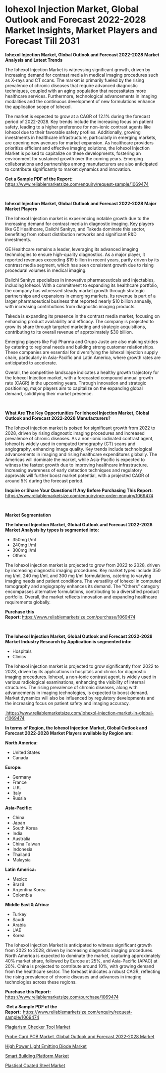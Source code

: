 <p><h1>Iohexol Injection Market, Global Outlook and Forecast 2022-2028 Market Insights, Market Players and Forecast Till 2031</h1></p><p><strong>Iohexol Injection Market, Global Outlook and Forecast 2022-2028 Market Analysis and Latest Trends</strong></p>
<p><p>The Iohexol Injection Market is witnessing significant growth, driven by increasing demand for contrast media in medical imaging procedures such as X-rays and CT scans. The market is primarily fueled by the rising prevalence of chronic diseases that require advanced diagnostic techniques, coupled with an aging population that necessitates more healthcare services. Furthermore, technological advancements in imaging modalities and the continuous development of new formulations enhance the application scope of Iohexol.</p><p>The market is expected to grow at a CAGR of 12.1% during the forecast period of 2022-2028. Key trends include the increasing focus on patient safety, leading to a higher preference for non-ionic contrast agents like Iohexol due to their favorable safety profiles. Additionally, growing investments in healthcare infrastructure, particularly in emerging markets, are opening new avenues for market expansion. As healthcare providers prioritize efficient and effective imaging solutions, the Iohexol Injection Market is poised to capitalize on these developments, fostering an environment for sustained growth over the coming years. Emerging collaborations and partnerships among manufacturers are also anticipated to contribute significantly to market dynamics and innovation.</p></p>
<p><strong>Get a Sample PDF of the Report:&nbsp;</strong> <a href="https://www.reliablemarketsize.com/enquiry/request-sample/1069474">https://www.reliablemarketsize.com/enquiry/request-sample/1069474</a></p>
<p>&nbsp;</p>
<p><strong>Iohexol Injection Market, Global Outlook and Forecast 2022-2028 Major Market Players</strong></p>
<p><p>The Iohexol Injection market is experiencing notable growth due to the increasing demand for contrast media in diagnostic imaging. Key players like GE Healthcare, Daiichi Sankyo, and Takeda dominate this sector, benefiting from robust distribution networks and significant R&D investments.</p><p>GE Healthcare remains a leader, leveraging its advanced imaging technologies to ensure high-quality diagnostics. As a major player, it reported revenues exceeding $19 billion in recent years, partly driven by its contrast media segment, which has seen consistent growth due to rising procedural volumes in medical imaging.</p><p>Daiichi Sankyo specializes in innovative pharmaceuticals and injectables, including Iohexol. With a commitment to expanding its healthcare portfolio, the company has witnessed steady market growth through strategic partnerships and expansions in emerging markets. Its revenue is part of a larger pharmaceutical business that reported nearly $10 billion annually, with increasing contributions from diagnostic imaging products.</p><p>Takeda is expanding its presence in the contrast media market, focusing on enhancing product availability and efficacy. The company is projected to grow its share through targeted marketing and strategic acquisitions, contributing to its overall revenue of approximately $30 billion.</p><p>Emerging players like Fuji Pharma and Grupo Juste are also making strides by catering to regional needs and building strong customer relationships. These companies are essential for diversifying the Iohexol Injection supply chain, particularly in Asia-Pacific and Latin America, where growth rates are anticipated to accelerate.</p><p>Overall, the competitive landscape indicates a healthy growth trajectory for the Iohexol Injection market, with a forecasted compound annual growth rate (CAGR) in the upcoming years. Through innovation and strategic positioning, major players aim to capitalize on the expanding global demand, solidifying their market presence.</p></p>
<p>&nbsp;</p>
<p><strong>What Are The Key Opportunities For Iohexol Injection Market, Global Outlook and Forecast 2022-2028 Manufacturers?</strong></p>
<p><p>The Iohexol injection market is poised for significant growth from 2022 to 2028, driven by rising diagnostic imaging procedures and increased prevalence of chronic diseases. As a non-ionic iodinated contrast agent, Iohexol is widely used in computed tomography (CT) scans and angiography, enhancing image quality. Key trends include technological advancements in imaging and rising healthcare expenditures globally. The Americas will dominate the market, while Asia-Pacific is expected to witness the fastest growth due to improving healthcare infrastructure. Increasing awareness of early detection techniques and regulatory approvals will further boost market potential, with a projected CAGR of around 5% during the forecast period.</p></p>
<p><strong>Inquire or Share Your Questions If Any Before Purchasing This Report:</strong> <a href="https://www.reliablemarketsize.com/enquiry/pre-order-enquiry/1069474">https://www.reliablemarketsize.com/enquiry/pre-order-enquiry/1069474</a></p>
<p>&nbsp;</p>
<p><strong>Market Segmentation</strong></p>
<p><strong>The Iohexol Injection Market, Global Outlook and Forecast 2022-2028 Market Analysis by types is segmented into:</strong></p>
<p><ul><li>350mg I/ml</li><li>240mg I/ml</li><li>300mg I/ml</li><li>Others</li></ul></p>
<p><p>The Iohexol injection market is projected to grow from 2022 to 2028, driven by increasing diagnostic imaging procedures. Key market types include 350 mg I/ml, 240 mg I/ml, and 300 mg I/ml formulations, catering to varying imaging needs and patient conditions. The versatility of Iohexol in computed tomography and angiography enhances its demand. The "Others" category encompasses alternative formulations, contributing to a diversified product portfolio. Overall, the market reflects innovation and expanding healthcare requirements globally.</p></p>
<p><strong>Purchase this Report:&nbsp;</strong><a href="https://www.reliablemarketsize.com/purchase/1069474">https://www.reliablemarketsize.com/purchase/1069474</a></p>
<p>&nbsp;</p>
<p><strong>The Iohexol Injection Market, Global Outlook and Forecast 2022-2028 Market Industry Research by Application is segmented into:</strong></p>
<p><ul><li>Hospitals</li><li>Clinics</li></ul></p>
<p><p>The Iohexol injection market is projected to grow significantly from 2022 to 2028, driven by its applications in hospitals and clinics for diagnostic imaging procedures. Iohexol, a non-ionic contrast agent, is widely used in various radiological examinations, enhancing the visibility of internal structures. The rising prevalence of chronic diseases, along with advancements in imaging technologies, is expected to boost demand. Market dynamics will also be influenced by regulatory developments and the increasing focus on patient safety and imaging accuracy.</p></p>
<p><a href="https://www.reliablemarketsize.com/iohexol-injection-market-in-global-r1069474">&nbsp;https://www.reliablemarketsize.com/iohexol-injection-market-in-global-r1069474</a></p>
<p><strong>In terms of Region, the Iohexol Injection Market, Global Outlook and Forecast 2022-2028 Market Players available by Region are:</strong></p>
<p>
    <p> <strong> North America: </strong>
        <ul>
            <li>United States</li>
            <li>Canada</li>
        </ul>
        </p> 
    <p> <strong> Europe: </strong>
        <ul>
            <li>Germany</li>
            <li>France</li>
            <li>U.K.</li>
            <li>Italy</li>
            <li>Russia</li>
        </ul>
        </p> 
    <p> <strong> Asia-Pacific: </strong>
        <ul>
            <li>China</li>
            <li>Japan</li>
            <li>South Korea</li>
            <li>India</li>
            <li>Australia</li>
            <li>China Taiwan</li>
            <li>Indonesia</li>
            <li>Thailand</li>
            <li>Malaysia</li>
        </ul>
        </p> 
    <p> <strong> Latin America: </strong>
        <ul>
            <li>Mexico</li>
            <li>Brazil</li>
            <li>Argentina Korea</li>
            <li>Colombia</li>
        </ul>
        </p> 
    <p> <strong> Middle East & Africa: </strong>
        <ul>
            <li>Turkey</li>
            <li>Saudi</li>
            <li>Arabia</li>
            <li>UAE</li>
            <li>Korea</li>
        </ul>
    </p>
    </p>
<p><p>The Iohexol Injection Market is anticipated to witness significant growth from 2022 to 2028, driven by increasing diagnostic imaging procedures. North America is expected to dominate the market, capturing approximately 40% market share, followed by Europe at 25%, and Asia-Pacific (APAC) at 20%. China is projected to contribute around 10%, with growing demand from the healthcare sector. The forecast indicates a robust CAGR, reflecting the rising prevalence of chronic diseases and advances in imaging technologies across these regions.</p></p>
<p><strong>Purchase this Report: </strong><a href="https://www.reliablemarketsize.com/purchase/1069474">https://www.reliablemarketsize.com/purchase/1069474</a></p>
<p>&nbsp;<strong>Get a Sample PDF of the Report:&nbsp;&nbsp;</strong><a href="https://www.reliablemarketsize.com/enquiry/request-sample/1069474">https://www.reliablemarketsize.com/enquiry/request-sample/1069474</a></p>
<p><strong></strong></p>
<p><p><a href="https://www.linkedin.com/pulse/plagiarism-checker-tool-market-trends-regional-insights-forecasted-fbvff?trackingId=1ajrPZ2zQkiaQv%2FZUHNPlw%3D%3D">Plagiarism Checker Tool Market</a></p><p><a href="https://github.com/NorbertYates/Market-Research-Report-List-7/blob/main/probe-card-pcb-market-global-outlook-and-forecast-2022-2028-market.md">Probe Card PCB Market, Global Outlook and Forecast 2022-2028 Market</a></p><p><a href="https://medium.com/@philipwolf32/in-the-high-power-light-emitting-diode-market-the-main-focus-is-on-keeping-costs-low-and-getting-908465e318bc">High Power Light Emitting Diode Market</a></p><p><a href="https://www.linkedin.com/pulse/global-smart-building-platform-market-size-expected-experience-4qv0f?trackingId=VUyA%2F9kLQQ%2BDIEzKOOzW0w%3D%3D">Smart Building Platform Market</a></p><p><a href="https://issuu.com/reportprime-2/docs/plastisol-coated-steel-market-size-_ea19e4dd5bf031">Plastisol Coated Steel Market</a></p></p>
